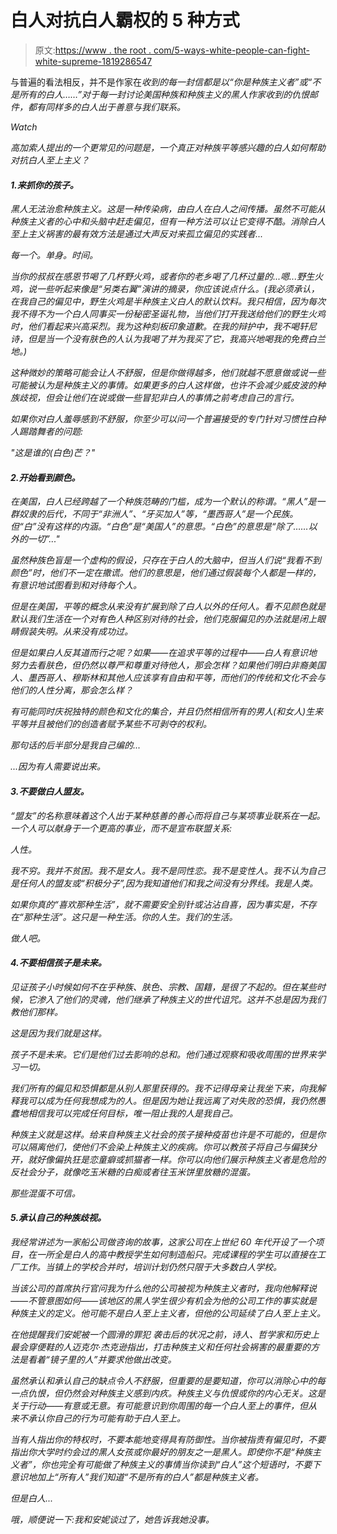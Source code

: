 # 白人对抗白人霸权的 5 种方式

> 原文:[https://www . the root . com/5-ways-white-people-can-fight-white-supreme-1819286547](https://www.theroot.com/5-ways-white-people-can-fight-white-supremacy-1819286547)

与普遍的看法相反，并不是作家在*收到的每一封信都是以“你是种族主义者”或“不是所有的白人……”对于每一封讨论美国种族和种族主义的黑人作家收到的仇恨邮件，都有同样多的白人出于善意与我们联系。*

*Watch*

*高加索人提出的一个更常见的问题是，一个真正对种族平等感兴趣的白人如何帮助对抗白人至上主义？*

#### *1.来抓你的孩子。*

*黑人无法治愈种族主义。这是一种传染病，由白人在白人之间传播。虽然不可能从种族主义者的心中和头脑中赶走偏见，但有一种方法可以让它变得不酷。消除白人至上主义祸害的最有效方法是通过大声反对来孤立偏见的实践者...*

*每一个。单身。时间。*

*当你的叔叔在感恩节喝了几杯野火鸡，或者你的老乡喝了几杯过量的...嗯...野生火鸡，说一些听起来像是“另类右翼”演讲的摘录，你应该说点什么。(我必须承认，在我自己的偏见中，野生火鸡是半种族主义白人的默认饮料。我只相信，因为每次我不得不为一个白人同事买一份秘密圣诞礼物，当他们打开我送给他们的野生火鸡时，他们看起来兴高采烈。我为这种刻板印象道歉。在我的辩护中，我不喝轩尼诗，但是当一个没有肤色的人认为我喝了并为我买了它，我高兴地喝我的免费白兰地。)*

*这种微妙的策略可能会让人不舒服，但是你做得越多，他们就越不愿意做或说一些可能被认为是种族主义的事情。如果更多的白人这样做，也许不会减少威皮波的种族歧视，但会让他们在说或做一些冒犯非白人的事情之前考虑自己的言行。*

*如果你对白人羞辱感到不舒服，你至少可以问一个普遍接受的专门针对习惯性白种人踢踏舞者的问题:*

*"这是谁的(白色)芒？"*

#### *2.开始看到颜色。*

*在美国，白人已经跨越了一个种族范畴的门槛，成为一个默认的称谓。“黑人”是一群奴隶的后代，不同于“非洲人”、“牙买加人”等，“墨西哥人”是一个民族。但“白”没有这样的内涵。“白色”是“美国人”的意思。“白色”的意思是“除了……以外的一切”..."*

*虽然种族色盲是一个虚构的假设，只存在于白人的大脑中，但当人们说“我看不到颜色”时，他们不一定在撒谎。他们的意思是，他们通过假装每个人都是一样的，有意识地试图看到和对待每个人。*

*但是在美国，平等的概念从来没有扩展到除了白人以外的任何人。看不见颜色就是默认我们生活在一个对有色人种区别对待的社会，他们克服偏见的办法就是闭上眼睛假装失明。从来没有成功过。*

*但是如果白人反其道而行之呢？如果——在追求平等的过程中——白人有意识地努力去看肤色，但仍然以尊严和尊重对待他人，那会怎样？如果他们明白非裔美国人、墨西哥人、穆斯林和其他人应该享有自由和平等，而他们的传统和文化不会与他们的人性分离，那会怎么样？*

*有可能同时庆祝独特的颜色和文化的集合，并且仍然相信所有的男人(和女人)生来平等并且被他们的创造者赋予某些不可剥夺的权利。*

*那句话的后半部分是我自己编的...*

*...因为有人需要说出来。*

#### *3.不要做白人盟友。*

*“盟友”的名称意味着这个人出于某种慈善的善心而将自己与某项事业联系在一起。一个人可以献身于一个更高的事业，而不是宣布联盟关系:*

*人性。*

*我不穷。我并不贫困。我不是女人。我不是同性恋。我不是变性人。我不认为自己是任何人的盟友或“积极分子”,因为我知道他们和我之间没有分界线。我是人类。*

*如果你真的“喜欢那种生活”，就不需要安全别针或沾沾自喜，因为事实是，不存在“那种生活”。这只是一种生活。你的人生。我们的生活。*

*做人吧。*

#### *4.不要相信孩子是未来。*

*见证孩子小时候如何不在乎种族、肤色、宗教、国籍，是很了不起的。但在某些时候，它渗入了他们的灵魂，他们继承了种族主义的世代诅咒。这并不总是因为我们教他们那样。*

*这是因为我们就是这样。*

*孩子不是未来。它们是他们过去影响的总和。他们通过观察和吸收周围的世界来学习一切。*

*我们所有的偏见和恐惧都是从别人那里获得的。我不记得母亲让我坐下来，向我解释我可以成为任何我想成为的人。但是因为她让我远离了对失败的恐惧，我仍然愚蠢地相信我可以完成任何目标，唯一阻止我的人是我自己。*

*种族主义就是这样。给来自种族主义社会的孩子接种疫苗也许是不可能的，但是你可以隔离他们，使他们不会染上种族主义的疾病。你可以教孩子将自己与偏狭分开，就好像偏执狂是恋童癖或抓猫者一样。你可以向他们展示种族主义者是危险的反社会分子，就像吃玉米糖的白痴或者往玉米饼里放糖的混蛋。*

*那些混蛋不可信。*

#### *5.承认自己的种族歧视。*

*我经常讲述为一家船公司做咨询的故事，这家公司在上世纪 60 年代开设了一个项目，在一所全是白人的高中教授学生如何制造船只。完成课程的学生可以直接在工厂工作。当镇上的学校合并时，培训计划仍然只限于大多数白人学校。*

*当该公司的首席执行官问我为什么他的公司被视为种族主义者时，我向他解释说——不管意图如何——该地区的黑人学生很少有机会为他的公司工作的事实就是种族主义的定义。他可能不是白人至上主义者，但他的公司延续了白人至上主义。*

*在他提醒我们安妮被一个圆滑的罪犯 袭击后的状况之前，诗人、哲学家和历史上最会穿便鞋的人迈克尔·杰克逊指出，打击种族主义和任何社会祸害的最重要的方法是看着“镜子里的人”并要求他做出改变。*

*虽然承认和承认自己的缺点令人不舒服，但重要的是要知道，你可以消除心中的每一点仇恨，但仍然会对种族主义感到内疚。种族主义与仇恨或你的内心无关。这是关于行动——有意或无意。有可能意识到你周围的每一个白人至上的事件，但从来不承认你自己的行为可能有助于白人至上。*

*当有人指出你的特权时，不要本能地变得具有防御性。当你被指责有偏见时，不要指出你大学时约会过的黑人女孩或你最好的朋友之一是黑人。即使你不是“种族主义者”，你也完全有可能做了种族主义的事情当你读到“白人”这个短语时，不要下意识地加上“所有人”我们知道“不是所有的白人”都是种族主义者。*

*但是白人...*

*哦，顺便说一下:我和安妮谈过了，她告诉我她没事。*